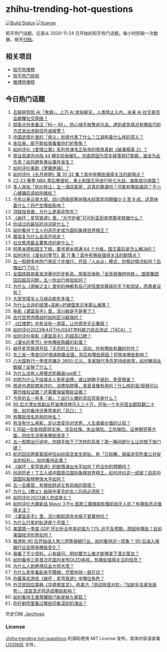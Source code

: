 # zhihu-trending-hot-questions

[![Build Status](https://github.com/justjavac/zhihu-trending-hot-questions/workflows/ci/badge.svg?branch=master)](https://github.com/justjavac/zhihu-trending-hot-questions/actions)
[![license](https://img.shields.io/github/license/justjavac/zhihu-trending-hot-questions)](https://github.com/justjavac/zhihu-trending-hot-questions/blob/master/LICENSE)

知乎热门话题，记录从 2020-11-24
日开始的知乎热门话题。每小时抓取一次数据，按天[归档](./archives)。

## 相关项目

- [知乎热搜榜](https://github.com/justjavac/zhihu-trending-top-search)
- [知乎热门视频](https://github.com/justjavac/zhihu-trending-hot-video)
- [微博热搜榜](https://github.com/justjavac/weibo-trending-hot-search)

## 今日热门话题

<!-- BEGIN -->
<!-- 最后更新时间 Mon May 01 2023 06:16:32 GMT+0800 (China Standard Time) -->

1. [互联网惊现 AI「鬼城」，上万 AI 发帖聊天，人类禁止入内，未来 AI 社交是否会颠覆社交网络？](https://www.zhihu.com/question/598518906)
1. [顾客点外卖备注「科一 95」，热心骑手报警闹乌龙，遇到紧急情况有哪些巧妙方式发出求助信号或报警？](https://www.zhihu.com/question/598412361)
1. [中国武侠片里的「侠义」到底代表了什么？江湖有着什么样的意义？](https://www.zhihu.com/question/596581402)
1. [各位亲，能不能给我看看你们的兔兔？](https://www.zhihu.com/question/438375860)
1. [如何评价《爱情公寓》系列导演韦正执导的情景喜剧《破事精英 2》？](https://www.zhihu.com/question/598194206)
1. [常台高速苏州段 44 辆车轮胎被扎，初查原因为货车掉落铁钉铁屑，谁该为此负责？如何避免类似事件发生？](https://www.zhihu.com/question/598395008)
1. [如何评价美剧《梦魇绝镇》？](https://www.zhihu.com/question/517609351)
1. [如何评价《长月烬明》第 31-32 集？其中有哪些值得关注的剧情点？](https://www.zhihu.com/question/598521989)
1. [22-23 赛季 NBA 季后赛首轮，勇士和国王将进行抢七大战，谁能成功突围？](https://www.zhihu.com/question/598390644)
1. [多人发帖「低价转让」五一酒店客房，这真的靠谱吗？可能有哪些漏洞？不小心被骗后该如何维权？](https://www.zhihu.com/question/598404777)
1. [今年以来云南大部、四川西南部等地降水较常年同期偏少 5 至 9 成，这意味着什么？将产生哪些影响？](https://www.zhihu.com/question/598226345)
1. [顶级投资者，为什么更喜欢熊市？](https://www.zhihu.com/question/587450863)
1. [《崩坏：星穹铁道》里，“大守护者”可可利亚到底想靠星核做什么？](https://www.zhihu.com/question/598472414)
1. [你读过的最狂的诗词是什么？](https://www.zhihu.com/question/598324057)
1. [如何看待丁立人创造历史成为国际象棋世界棋王？](https://www.zhihu.com/question/598539448)
1. [慕容复为什么会高开低走？](https://www.zhihu.com/question/598001512)
1. [社交焦虑最主要焦虑的是什么？](https://www.zhihu.com/question/440644433)
1. [阿基米德和国王下棋，要求用米填满 64 个方格，国王最后是怎么解决的？](https://www.zhihu.com/question/380875083)
1. [如何评价《漫长的季节》第 11 集？其中有哪些值得关注的剧情点？](https://www.zhihu.com/question/598522088)
1. [五一假期多地热门景区寸步难行，开启「人从众」模式，你那边情况如何？后悔出门了吗？](https://www.zhihu.com/question/598482305)
1. [全国铁路旅客发送量创历史新高，旅客反映称「坐高铁像挤地铁」，国铁集团回应超员问题，五一你出行体验如何？](https://www.zhihu.com/question/598512257)
1. [为什么《诡秘之主》里别的神都有自己途径里低等级的手下和信徒，而愚者没有？](https://www.zhihu.com/question/484704087)
1. [大家觉得半人马骑兵能有多强？](https://www.zhihu.com/question/595913431)
1. [为什么合适的轻薄+高刷+好键盘笔记本那么难等？](https://www.zhihu.com/question/598322602)
1. [电影《灌篮高手》里，流川枫是不是笑了？](https://www.zhihu.com/question/598244809)
1. [古代世界肉搏战时如何区分敌我的？](https://www.zhihu.com/question/28294046)
1. [《红楼梦》中有没有一道菜，让你感觉无比奢靡？](https://www.zhihu.com/question/508546960)
1. [如何评价2023年4月THUSSAT学科能力综合测试（TACA）？](https://www.zhihu.com/question/590830475)
1. [如何评价电影《灌篮高手》的超高口碑？](https://www.zhihu.com/question/596741522)
1. [《漫长的季节》中有哪些隐藏的彩蛋？](https://www.zhihu.com/question/597240923)
1. [崩坏星穹铁道开启「无尽的三月七」活动，你有哪些有趣的创作？](https://www.zhihu.com/question/598490411)
1. [东三省一季度GDP增速跑赢全国，背后有哪些原因？将带来哪些影响？](https://www.zhihu.com/question/598064212)
1. [六大国有行一季度共赚近 3600 亿元，多家银行净息差持续收窄，如何解读此数据？反映了什么？](https://www.zhihu.com/question/598495842)
1. [为什么没有人用塔式机箱装nas呢？](https://www.zhihu.com/question/528553459)
1. [刘邦为什么不给戚夫人免死金牌，或让她随子就封、免受残害？](https://www.zhihu.com/question/598361065)
1. [旅途中遇到商家违约、消费陷阱等，录音录像有用吗？什么样的音/视频可以算作维权证据？还需要保留哪些证据？](https://www.zhihu.com/question/597946545)
1. [今年的五一有多「疯」？出行火爆的背后究竟是什么？](https://www.zhihu.com/question/598482073)
1. [90 后北漂女孩副业开淄博烧烤月入三十万，开张一个半月营业额猛翻二十倍，如何看待流量带来的「风口」？](https://www.zhihu.com/question/597679629)
1. [有哪些改名失败的地名？](https://www.zhihu.com/question/588174055)
1. [有没有什么电影，足以改变你对世界、人生或者价值的认知？](https://www.zhihu.com/question/596584225)
1. [5 月起一批新规即将实施，涉及社保、失业保险、工伤保险、证券期货等方面，将给生活带来哪些改变？](https://www.zhihu.com/question/598394218)
1. [五一假期出行途中，你随手拍下了怎样的风景？那一瞬间是什么让你按下快门键？](https://www.zhihu.com/question/598392867)
1. [航司回应两乘客因座位纠纷高空发生抓扯，称「已和解，保留追究危害公共安全的权利」，如何看待此事？](https://www.zhihu.com/question/598493620)
1. [《崩坏：星穹铁道》的剧情演出水平如何？符合你的预期吗？](https://www.zhihu.com/question/598251837)
1. [创造历史！丁立人成中国首位国际象棋世界棋王，如何评价这一成就？目前中国国际象棋整体水平如何？](https://www.zhihu.com/question/598541435)
1. [五一去露营，有哪些舒适又有风格的穿搭？](https://www.zhihu.com/question/597671979)
1. [为什么《教父》结局中麦克的女儿玛丽必须死？](https://www.zhihu.com/question/297028058)
1. [如何评价2023湖人完成黑七？](https://www.zhihu.com/question/598401317)
1. [如何评价大疆新品 Mavic 3 Pro 首款三摄旗舰影像航拍无人机？有哪些亮点值得关注？](https://www.zhihu.com/question/597774128)
1. [《灌篮高手》里，流川枫知道赤木晴子爱慕他吗？](https://www.zhihu.com/question/25949786)
1. [为什么行星的轨道是个平面？](https://www.zhihu.com/question/587034836)
1. [美国第一季度 GDP 环比折合年率初值为 1.1% 远不及预期，原因有哪些？目前美国经济形势如何？](https://www.zhihu.com/question/598142259)
1. [报道称 90 后开始进入育儿师等保姆行业，如何看待这一现象？ 90 后进入保姆行业会带来哪些变化？](https://www.zhihu.com/question/598030781)
1. [我看了不少资料，心有疑问，明初要怎么做才能够拿下漠北蒙古？](https://www.zhihu.com/question/598355141)
1. [如何看待三星首次在国内发布OLED电视，有哪些值得关注的信息？](https://www.zhihu.com/question/598054872)
1. [为什么人到绝境后会大彻大悟？](https://www.zhihu.com/question/565062536)
1. [为什么星星看起来不模糊，尽管地球一直在动？](https://www.zhihu.com/question/593925394)
1. [你最喜欢游戏《崩坏：星穹铁道》中哪位角色？](https://www.zhihu.com/question/597910325)
1. [外交部回应美韩《华盛顿宣言》，称美方「挑动阵营对抗」「加剧半岛紧张局势」，该宣言还将造成哪些影响？](https://www.zhihu.com/question/598101346)
1. [如何看待王者荣耀妲己新皮肤九尾狐？](https://www.zhihu.com/question/598048730)
1. [你在剧院里看过哪些印象深刻的演出？](https://www.zhihu.com/question/598241376)

<!-- END -->

历史归档 [./archives](./archives)

### License

[zhihu-trending-hot-questions](https://github.com/justjavac/zhihu-trending-hot-questions)
的源码使用 MIT License 发布。具体内容请查看 [LICENSE](./LICENSE) 文件。
